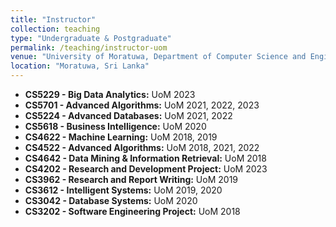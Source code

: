 ```yaml
---
title: "Instructor"
collection: teaching
type: "Undergraduate & Postgraduate"
permalink: /teaching/instructor-uom
venue: "University of Moratuwa, Department of Computer Science and Engineering"
location: "Moratuwa, Sri Lanka"
---
```


- **CS5229 - Big Data Analytics:** UoM 2023
- **CS5701 - Advanced Algorithms:** UoM 2021, 2022, 2023
- **CS5224 - Advanced Databases:** UoM 2021, 2022
- **CS5618 - Business Intelligence:** UoM 2020
- **CS4622 - Machine Learning:** UoM 2018, 2019
- **CS4522 - Advanced Algorithms:** UoM 2018, 2021, 2022
- **CS4642 - Data Mining & Information Retrieval:** UoM 2018
- **CS4202 - Research and Development Project:** UoM 2023
- **CS3962 - Research and Report Writing:** UoM 2019
- **CS3612 - Intelligent Systems:** UoM 2019, 2020
- **CS3042 - Database Systems:** UoM 2020
- **CS3202 - Software Engineering Project:** UoM 2018